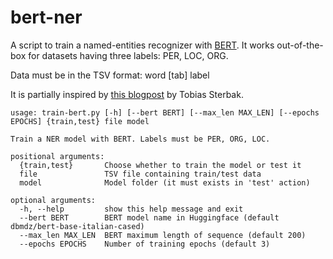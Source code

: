 # bert-ner

A script to train a named-entities recognizer with [BERT](https://en.wikipedia.org/wiki/BERT_(language_model)).
It works out-of-the-box for datasets having three labels: PER, LOC, ORG.

Data must be in the TSV format: word [tab] label

It is partially inspired by [this blogpost](https://www.depends-on-the-definition.com/named-entity-recognition-with-bert/) by Tobias Sterbak.

```
usage: train-bert.py [-h] [--bert BERT] [--max_len MAX_LEN] [--epochs EPOCHS] {train,test} file model

Train a NER model with BERT. Labels must be PER, ORG, LOC.

positional arguments:
  {train,test}       Choose whether to train the model or test it
  file               TSV file containing train/test data
  model              Model folder (it must exists in 'test' action)

optional arguments:
  -h, --help         show this help message and exit
  --bert BERT        BERT model name in Huggingface (default dbmdz/bert-base-italian-cased)
  --max_len MAX_LEN  BERT maximum length of sequence (default 200)
  --epochs EPOCHS    Number of training epochs (default 3)
```
